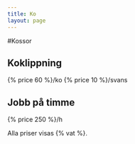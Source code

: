 ```yaml
---
title: Ko
layout: page
---
```


#Kossor

## Koklippning

{% price 60 %}/ko
{% price 10 %}/svans

## Jobb på timme

{% price 250 %}/h

Alla priser visas {% vat %}.
